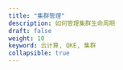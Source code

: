 ```yaml
---
title: "集群管理"
description: 如何管理集群生命周期
draft: false
weight: 10
keyword: 云计算, QKE, 集群
collapsible: true
---
```


